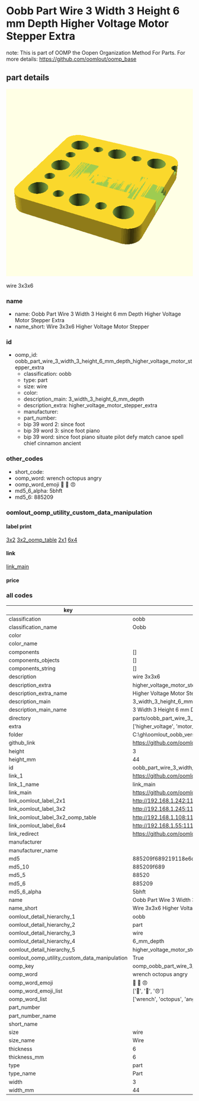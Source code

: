 # Oobb Part Wire 3 Width 3 Height 6 mm Depth Higher Voltage Motor Stepper Extra  

note: This is part of OOMP the Oopen Organization Method For Parts. For more details: https://github.com/oomlout/oomp_base

##  part details
  

[![](3dpr.png)](3dpr.png)

wire 3x3x6



### name
* name: Oobb Part Wire 3 Width 3 Height 6 mm Depth Higher Voltage Motor Stepper Extra
* name_short: Wire 3x3x6 Higher Voltage Motor Stepper
### id
* oomp_id: oobb_part_wire_3_width_3_height_6_mm_depth_higher_voltage_motor_stepper_extra
  * classification: oobb
  * type: part
  * size: wire
  * color: 
  * description_main: 3_width_3_height_6_mm_depth
  * description_extra: higher_voltage_motor_stepper_extra
  * manufacturer: 
  * part_number: 
  * bip 39 word 2: since foot
  * bip 39 word 3: since foot piano
  * bip 39 word: since foot piano situate pilot defy match canoe spell chief cinnamon ancient

### other_codes
* short_code: 
* oomp_word: wrench octopus angry
* oomp_word_emoji :wrench: :octopus: :angry:
* md5_6_alpha: 5bhft
* md5_6: 885209






### oomlout_oomp_utility_custom_data_manipulation
#### label print
[3x2](http://192.168.1.245:1112/?label=oomp%205bhft)
[3x2_oomp_table](http://192.168.1.108:1112/?label=oomp%205bhft)
[2x1](http://192.168.1.242:1112/?label=oomp%205bhft)
[6x4](http://192.168.1.55:1112/?label=oomp%205bhft)    

#### link

[link_main](https://github.com/oomlout/oomlout_oobb_version_4_generated_parts/tree/main/navigation_oomp/oobb/part/wire/3_width_3_height_6_mm_depth/higher_voltage_motor_stepper_extra/part)                              

#### price







### all codes 
| key | value |  
| --- | --- |  
| classification | oobb |  
| classification_name | Oobb |  
| color |  |  
| color_name |  |  
| components | [] |  
| components_objects | [] |  
| components_string | [] |  
| description | wire 3x3x6 |  
| description_extra | higher_voltage_motor_stepper_extra |  
| description_extra_name | Higher Voltage Motor Stepper Extra |  
| description_main | 3_width_3_height_6_mm_depth |  
| description_main_name | 3 Width 3 Height 6 mm Depth |  
| directory | parts/oobb_part_wire_3_width_3_height_6_mm_depth_higher_voltage_motor_stepper_extra |  
| extra | ['higher_voltage', 'motor_stepper'] |  
| folder | C:\gh\oomlout_oobb_version_4_generated_parts\parts\oobb_part_wire_3_width_3_height_6_mm_depth_higher_voltage_motor_stepper_extra |  
| github_link | https://github.com/oomlout/oomlout_oomp_part_src/tree/main/parts/oobb_part_wire_3_width_3_height_6_mm_depth_higher_voltage_motor_stepper_extra |  
| height | 3 |  
| height_mm | 44 |  
| id | oobb_part_wire_3_width_3_height_6_mm_depth_higher_voltage_motor_stepper_extra |  
| link_1 | https://github.com/oomlout/oomlout_oobb_version_4_generated_parts/tree/main/navigation_oomp/oobb/part/wire/3_width_3_height_6_mm_depth/higher_voltage_motor_stepper_extra/part |  
| link_1_name | link_main |  
| link_main | https://github.com/oomlout/oomlout_oobb_version_4_generated_parts/tree/main/navigation_oomp/oobb/part/wire/3_width_3_height_6_mm_depth/higher_voltage_motor_stepper_extra/part |  
| link_oomlout_label_2x1 | http://192.168.1.242:1112/?label=oomp%205bhft |  
| link_oomlout_label_3x2 | http://192.168.1.245:1112/?label=oomp%205bhft |  
| link_oomlout_label_3x2_oomp_table | http://192.168.1.108:1112/?label=oomp%205bhft |  
| link_oomlout_label_6x4 | http://192.168.1.55:1112/?label=oomp%205bhft |  
| link_redirect | https://github.com/oomlout/oomlout_oobb_version_4_generated_parts/tree/main/parts/oobb_wire_03_03_06_ex_higher_voltage_motor_stepper |  
| manufacturer |  |  
| manufacturer_name |  |  
| md5 | 885209f689219118e6d27c9b4816be49 |  
| md5_10 | 885209f689 |  
| md5_5 | 88520 |  
| md5_6 | 885209 |  
| md5_6_alpha | 5bhft |  
| name | Oobb Part Wire 3 Width 3 Height 6 mm Depth Higher Voltage Motor Stepper Extra |  
| name_short | Wire 3x3x6 Higher Voltage Motor Stepper |  
| oomlout_detail_hierarchy_1 | oobb |  
| oomlout_detail_hierarchy_2 | part |  
| oomlout_detail_hierarchy_3 | wire |  
| oomlout_detail_hierarchy_4 | 6_mm_depth |  
| oomlout_detail_hierarchy_5 | higher_voltage_motor_stepper_extra |  
| oomlout_oomp_utility_custom_data_manipulation | True |  
| oomp_key | oomp_oobb_part_wire_3_width_3_height_6_mm_depth_higher_voltage_motor_stepper_extra |  
| oomp_word | wrench octopus angry |  
| oomp_word_emoji | :wrench: :octopus: :angry: |  
| oomp_word_emoji_list | [':wrench:', ':octopus:', ':angry:'] |  
| oomp_word_list | ['wrench', 'octopus', 'angry'] |  
| part_number |  |  
| part_number_name |  |  
| short_name |  |  
| size | wire |  
| size_name | Wire |  
| thickness | 6 |  
| thickness_mm | 6 |  
| type | part |  
| type_name | Part |  
| width | 3 |  
| width_mm | 44 |  
